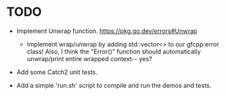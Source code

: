 # TODO

- Implement Unwrap function. https://pkg.go.dev/errors#Unwrap
  - Implement wrap/unwrap by adding std::vector<> to our gfcpp:error class!
    Also, I think the "Error()" function should automatically unwrap/print entire wrapped context-- yes?

- Add some Catch2 unit tests.

- Add a simple 'run.sh' script to compile and run the demos and tests.
